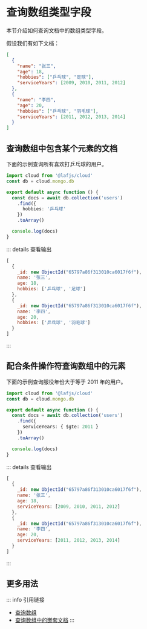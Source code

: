 

# 查询数组类型字段

本节介绍如何查询文档中的数组类型字段。

假设我们有如下文档：

```json
[
  {
    "name": "张三",
    "age": 18,
    "hobbies": ["乒乓球", "足球"],
    "serviceYears": [2009, 2010, 2011, 2012]
  },
  {
    "name": "李四",
    "age": 20,
    "hobbies": ["乒乓球", "羽毛球"],
    "serviceYears": [2011, 2012, 2013, 2014]
  }
]
```

## 查询数组中包含某个元素的文档

下面的示例查询所有喜欢打乒乓球的用户。

```typescript
import cloud from '@lafjs/cloud'
const db = cloud.mongo.db

export default async function () {
  const docs = await db.collection('users')
    .find({  
      hobbies: '乒乓球'
    })
    .toArray()

  console.log(docs)
}
```

::: details 查看输出
```js
[
  {
    _id: new ObjectId("65797a86f313010ca6017f6f"),
    name: '张三',
    age: 18,
    hobbies: ['乒乓球', '足球']
  },
  {
    _id: new ObjectId("65797a86f313010ca6017f6f"),
    name: '李四',
    age: 20,
    hobbies: ['乒乓球', '羽毛球']
  }
]
```
:::

## 配合条件操作符查询数组中的元素

下面的示例查询服役年份大于等于 2011 年的用户。

```typescript
import cloud from '@lafjs/cloud'
const db = cloud.mongo.db

export default async function () {
  const docs = await db.collection('users')
    .find({  
      serviceYears: { $gte: 2011 }
    })
    .toArray()

  console.log(docs)
}
```

::: details 查看输出
```js
[
  {
    _id: new ObjectId("65797a86f313010ca6017f6f"),
    name: '张三',
    age: 18,
    serviceYears: [2009, 2010, 2011, 2012]
  },
  {
    _id: new ObjectId("65797a86f313010ca6017f6f"),
    name: '李四',
    age: 20,
    serviceYears: [2011, 2012, 2013, 2014]
  }
]
```
:::


## 更多用法

::: info 引用链接
- [查询数组](https://www.mongodb.com/docs/manual/tutorial/query-arrays/#query-an-array)
- [查询数组中的嵌套文档](https://www.mongodb.com/docs/manual/tutorial/query-array-of-documents/)
:::